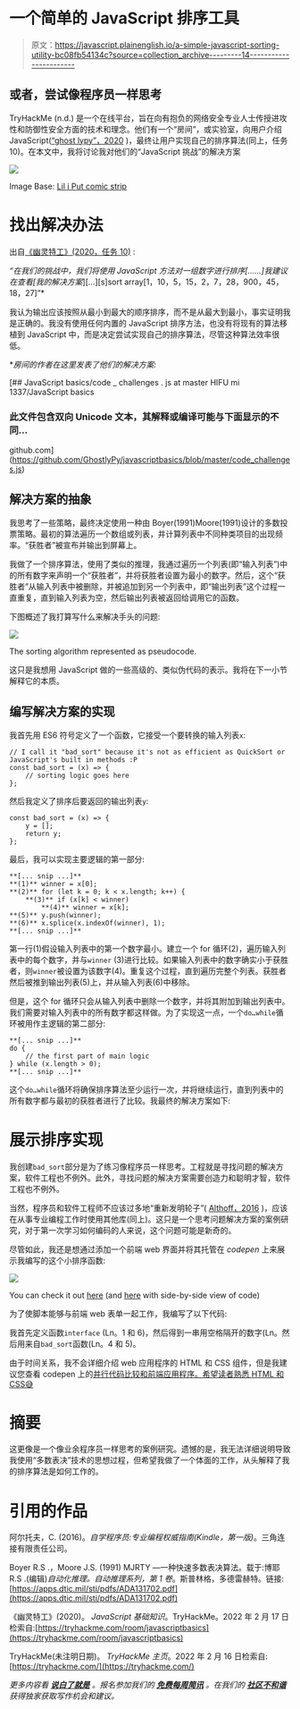 # 一个简单的 JavaScript 排序工具

> 原文：<https://javascript.plainenglish.io/a-simple-javascript-sorting-utility-bc08fb54134c?source=collection_archive---------14----------------------->

## 或者，尝试像程序员一样思考

TryHackMe (n.d.) 是一个在线平台，旨在向有抱负的网络安全专业人士传授进攻性和防御性安全方面的技术和理念。他们有一个“房间”，或实验室，向用户介绍 JavaScript([“ghost lypy”，2020](https://tryhackme.com/room/javascriptbasics) )，最终让用户实现自己的排序算法(同上，任务 10)。在本文中，我将讨论我对他们的“JavaScript 挑战”的解决方案

![](img/8b0be6687aeb367bfaf54519facabe02.png)

Image Base: [Lil i Put comic strip](https://www.picuki.com/media/2018458232566376517)

# 找出解决办法

出自[《幽灵特工》(2020，任务 10)](https://tryhackme.com/room/javascriptbasics) :

*“在我们的挑战中，我们将使用 JavaScript 方法对一组数字进行排序[……]我建议在查看[我的解决方案*][…][s]sort array[1，10，5，15，2，7，28，900，45，18，27]”*

我认为输出应该按照从最小到最大的顺序排序，而不是从最大到最小，事实证明我是正确的。我没有使用任何内置的 JavaScript 排序方法，也没有将现有的算法移植到 JavaScript 中，而是决定尝试实现自己的排序算法，尽管这种算法效率很低。

**房间的作者在这里发表了他们的解决方案:*

[](https://github.com/GhostlyPy/javascriptbasics/blob/master/code_challenges.js) [## JavaScript basics/code _ challenges . js at master HIFU mi 1337/JavaScript basics

### 此文件包含双向 Unicode 文本，其解释或编译可能与下面显示的不同…

github.com](https://github.com/GhostlyPy/javascriptbasics/blob/master/code_challenges.js) 

## 解决方案的抽象

我思考了一些策略，最终决定使用一种由 Boyer(1991)Moore(1991)设计的多数投票策略。最初的算法遍历一个数组或列表，并计算列表中不同种类项目的出现频率。“获胜者”被宣布并输出到屏幕上。

我做了一个排序算法，使用了类似的推理，我通过遍历一个列表(即“输入列表”)中的所有数字来声明一个“获胜者”，并将获胜者设置为最小的数字。然后，这个“获胜者”从输入列表中被删除，并被追加到另一个列表中，即“输出列表”这个过程一直重复，直到输入列表为空，然后输出列表被返回给调用它的函数。

下图概述了我打算写什么来解决手头的问题:

![](img/de9c245e3138654c5ce47dea09db43f4.png)

The sorting algorithm represented as pseudocode.

这只是我想用 JavaScript 做的一些高级的、类似伪代码的表示。我将在下一小节解释它的本质。

## 编写解决方案的实现

我首先用 ES6 符号定义了一个函数，它接受一个要转换的输入列表`x`:

```
// I call it "bad_sort" because it's not as efficient as QuickSort or JavaScript's built in methods :P
const bad_sort = (x) => {
    // sorting logic goes here
};
```

然后我定义了排序后要返回的输出列表`y`:

```
const bad_sort = (x) => {
    y = [];
    return y;
};
```

最后，我可以实现主要逻辑的第一部分:

```
**[... snip ...]**
**(1)** winner = x[0];
**(2)** for (let k = 0; k < x.length; k++) {
    **(3)** if (x[k] < winner)
        **(4)** winner = x[k];
**(5)** y.push(winner);
**(6)** x.splice(x.indexOf(winner), 1);
**[... snip ...]**
```

第一行(1)假设输入列表中的第一个数字最小。建立一个 for 循环(2)，遍历输入列表中的每个数字，并与`winner` (3)进行比较。如果输入列表中的数字确实小于获胜者，则`winner`被设置为该数字(4)。重复这个过程，直到遍历完整个列表。获胜者然后被推到输出列表(5)上，并从输入列表(6)中移除。

但是，这个 for 循环只会从输入列表中删除一个数字，并将其附加到输出列表中。我们需要对输入列表中的所有数字都这样做。为了实现这一点，一个`do…while`循环被用作主逻辑的第二部分:

```
**[... snip ...]**
do {
    // the first part of main logic
} while (x.length > 0);
**[... snip ...]**
```

这个`do…while`循环将确保排序算法至少运行一次，并将继续运行，直到列表中的所有数字都与最初的获胜者进行了比较。我最终的解决方案如下:

# 展示排序实现

我创建`bad_sort`部分是为了练习像程序员一样思考。工程就是寻找问题的解决方案，软件工程也不例外。此外，寻找问题的解决方案需要创造力和聪明才智，软件工程也不例外。

当然，程序员和软件工程师不应该过多地“重新发明轮子”( [Althoff，2016](https://www.amazon.com/Self-Taught-Programmer-Definitive-Programming-Professionally-ebook/dp/B01M01YDQA) )，应该在从事专业编程工作时使用其他库(同上)。这只是一个思考问题解决方案的案例研究，对于第一次学习如何编码的人来说，这个问题可能是新奇的。

尽管如此，我还是想通过添加一个前端 web 界面并将其托管在 *codepen* 上来展示我编写的这个小排序函数:

![](img/a0bb308a9b0baed6dda70ac50f9d4c9d.png)

You can check it out [here](https://codepen.io/EpsilonCalculus/full/ZEXMxYr) (and [here](https://codepen.io/EpsilonCalculus/pen/ZEXMxYr) with side-by-side view of code)

为了使脚本能够与前端 web 表单一起工作，我编写了以下代码:

我首先定义函数`interface` (Ln。1 和 6)，然后得到一串用空格隔开的数字(Ln。然后用来自`bad_sort`函数(Ln。4 和 5)。

由于时间关系，我不会详细介绍 web 应用程序的 HTML 和 CSS 组件，但是我建议您查看 codepen 上的[并行代码比较和前端应用程序。希望读者熟悉 HTML 和 CSS😅](https://codepen.io/EpsilonCalculus/pen/ZEXMxYr)

# 摘要

这更像是一个像业余程序员一样思考的案例研究。遗憾的是，我无法详细说明导致我使用“多数表决”技术的思想过程，但希望我做了一个体面的工作，从头解释了我的排序算法是如何工作的。

# 引用的作品

阿尔托夫，C. (2016)。*自学程序员:专业编程权威指南(Kindle，第一版)*。三角连接有限责任公司。

Boyer R.S .，Moore J.S. (1991) MJRTY —一种快速多数表决算法。载于:博耶 R.S .(编辑)*自动化推理。自动推理系列，第 1 卷*。斯普林格，多德雷赫特。链接:[https://apps.dtic.mil/sti/pdfs/ADA131702.pdf](https://apps.dtic.mil/sti/pdfs/ADA131702.pdf)

《幽灵特工》(2020)。 *JavaScript 基础知识*。TryHackMe。2022 年 2 月 17 日检索自:[https://tryhackme.com/room/javascriptbasics](https://tryhackme.com/room/javascriptbasics)

TryHackMe(未注明日期)。 *TryHackMe 主页*。2022 年 2 月 16 日检索自:[https://tryhackme.com/](https://tryhackme.com/)

*更多内容看* [***说白了就是***](http://plainenglish.io/) *。报名参加我们的* [***免费每周简讯***](http://newsletter.plainenglish.io/) *。在我们的* [***社区不和谐***](https://discord.gg/GtDtUAvyhW) *获得独家获取写作机会和建议。*